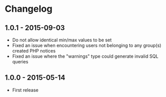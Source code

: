 # Changelog

## 1.0.1 - 2015-09-03

- Do not allow identical min/max values to be set
- Fixed an issue when encountering users not belonging to any group(s) created PHP notices
- Fixed an issue where the "warnings" type could generate invalid SQL queries

## 1.0.0 - 2015-05-14

- First release
